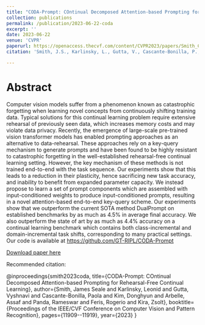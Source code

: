 ```yaml
---
title: "CODA-Prompt: COntinual Decomposed Attention-based Prompting for Rehearsal-Free Continual Learning"
collection: publications
permalink: /publication/2023-06-22-coda
excerpt: ''
date: 2023-06-22
venue: 'CVPR'
paperurl: https://openaccess.thecvf.com/content/CVPR2023/papers/Smith_CODA-Prompt_COntinual_Decomposed_Attention-Based_Prompting_for_Rehearsal-Free_Continual_Learning_CVPR_2023_paper.pdf
citation: 'Smith, J.S., Karlinsky, L., Gutta, V., Cascante-Bonilla, P., Kim, D., Arbelle, A., Panda, R., Feris, R. and Kira, Z., 2023. CODA-Prompt: COntinual Decomposed Attention-based Prompting for Rehearsal-Free Continual Learning. In Proceedings of the IEEE/CVF Conference on Computer Vision and Pattern Recognition (pp. 11909-11919).'

---
```

# Abstract

Computer vision models suffer from a phenomenon known as catastrophic forgetting when learning novel concepts from continuously shifting training data. Typical solutions for this continual learning problem require extensive rehearsal of previously seen data, which increases memory costs and may violate data privacy. Recently, the emergence of large-scale pre-trained vision transformer models has enabled prompting approaches as an alternative to data-rehearsal. These approaches rely on a key-query mechanism to generate prompts and have been found to be highly resistant to catastrophic forgetting in the well-established rehearsal-free continual learning setting. However, the key mechanism of these methods is not trained end-to-end with the task sequence. Our experiments show that this leads to a reduction in their plasticity, hence sacrificing new task accuracy, and inability to benefit from expanded parameter capacity. We instead propose to learn a set of prompt components which are assembled with input-conditioned weights to produce input-conditioned prompts, resulting in a novel attention-based end-to-end key-query scheme. Our experiments show that we outperform the current SOTA method DualPrompt on established benchmarks by as much as 4.5% in average final accuracy. We also outperform the state of art by as much as 4.4% accuracy on a continual learning benchmark which contains both class-incremental and domain-incremental task shifts, corresponding to many practical settings. Our code is available at https://github.com/GT-RIPL/CODA-Prompt

[Download paper here](https://openaccess.thecvf.com/content/CVPR2023/papers/Smith_CODA-Prompt_COntinual_Decomposed_Attention-Based_Prompting_for_Rehearsal-Free_Continual_Learning_CVPR_2023_paper.pdf)

Recommended citation:

@inproceedings{smith2023coda,
  title={CODA-Prompt: COntinual Decomposed Attention-based Prompting for Rehearsal-Free Continual Learning},
  author={Smith, James Seale and Karlinsky, Leonid and Gutta, Vyshnavi and Cascante-Bonilla, Paola and Kim, Donghyun and Arbelle, Assaf and Panda, Rameswar and Feris, Rogerio and Kira, Zsolt},
  booktitle={Proceedings of the IEEE/CVF Conference on Computer Vision and Pattern Recognition},
  pages={11909--11919},
  year={2023}
} 